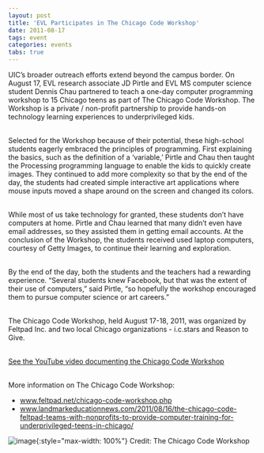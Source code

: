 ```yaml
---
layout: post
title: 'EVL Participates in The Chicago Code Workshop'
date: 2011-08-17
tags: event
categories: events
tabs: true
---
```


UIC&rsquo;s broader outreach efforts extend beyond the campus border. On August 17, EVL research associate JD Pirtle and EVL MS computer science student Dennis Chau partnered to teach a one-day computer programming workshop to 15 Chicago teens as part of The Chicago Code Workshop. The Workshop is a private / non-profit partnership to provide hands-on technology learning experiences to underprivileged kids.<br><br>

Selected for the Workshop because of their potential, these high-school students eagerly embraced the principles of programming. First explaining the basics, such as the definition of a &lsquo;variable,&rsquo; Pirtle and Chau then taught the Processing programming language to enable the kids to quickly create images. They continued to add more complexity so that by the end of the day, the students had created simple interactive art applications where mouse inputs moved a shape around on the screen and changed its colors.<br><br>
 
While most of us take technology for granted, these students don&rsquo;t have computers at home. Pirtle and Chau learned that many didn&rsquo;t even have email addresses, so they assisted them in getting email accounts. At the conclusion of the Workshop, the students received used laptop computers, courtesy of Getty Images, to continue their learning and exploration.<br><br>

By the end of the day, both the students and the teachers had a rewarding experience. &ldquo;Several students knew Facebook, but that was the extent of their use of computers,&rdquo; said Pirtle, &ldquo;so hopefully the workshop encouraged them to pursue computer science or art careers.&rdquo;<br><br>

The Chicago Code Workshop, held August 17-18, 2011, was organized by Feltpad Inc. and two local Chicago organizations - i.c.stars and Reason to Give.<br><br>

<a href="http://www.youtube.com/watch?v=sczTk2NihKo">See the YouTube video documenting the Chicago Code Workshop</a><br><br>

More information on The Chicago Code Workshop:<br>
<ul>
<li><a href="http://www.feltpad.net/chicago-code-workshop.php">www.feltpad.net/chicago-code-workshop.php</a></li>
<li><a href="http://www.landmarkeducationnews.com/2011/08/16/the-chicago-code-feltpad-teams-with-nonprofits-to-provide-computer-training-for-underprivileged-teens-in-chicago/">www.landmarkeducationnews.com/2011/08/16/the-chicago-code-feltpad-teams-with-nonprofits-to-provide-computer-training-for-underprivileged-teens-in-chicago/</a></li>
</ul>

![image](https://www.evl.uic.edu/output/originals/chicago-code-workshop.png-srcw.jpg){:style="max-width: 100%"}
Credit: The Chicago Code Workshop

